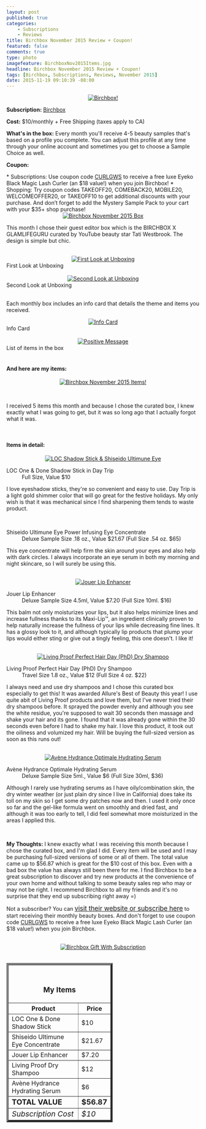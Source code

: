 ```yaml
---
layout: post
published: true
categories: 
    - Subscriptions
    - Reviews
title: Birchbox November 2015 Review + Coupon!
featured: false
comments: true
type: photo
imagefeature: BirchboxNov2015Items.jpg
headline: Birchbox November 2015 Review + Coupon!
tags: [Birchbox, Subscriptions, Reviews, November 2015]
date: 2015-11-19 09:10:39 -08:00
---
```


<center><a href="https://www.birchbox.com/invite/whatsupmailbox" target="_blank">
<img src="/images/BirchboxNov2015Package.jpg" border="0" style="border:none;max-width:100%;" alt="Birchbox!" />
</a></center>

<p><b>Subscription:</b> <a href="https://www.birchbox.com/invite/whatsupmailbox" target="_blank">Birchbox</a></p>
<p><b>Cost:</b> $10/monthly + Free Shipping (taxes apply to CA)</p>
<p><b>What's in the box:</b> Every month you'll receive 4-5 beauty samples that's based on a profile you complete. You can adjust this profile at any time through your online account and sometimes you get to choose a Sample Choice as well.</p>
<p><b>Coupon:</b></p>
* Subscriptions: Use coupon code <a href="https://www.birchbox.com/invite/whatsupmailbox" target="_blank">CURLGWS</a> to receive a free luxe Eyeko Black Magic Lash Curler (an $18 value!) when you join Birchbox!
* Shopping: Try coupon codes TAKEOFF20, COMEBACK20, MOBILE20, WELCOMEOFFER20, or TAKEOFF10 to get additional discounts with your purchase. And don’t forget to add the Mystery Sample Pack to your cart with your $35+ shop purchase!

<br>

<center><a href="https://www.birchbox.com/invite/whatsupmailbox" target="_blank">
<img src="/images/BirchboxNov2015Box.jpg" border="0" style="border:none;max-width:100%;" alt="Birchbox November 2015 Box" />
</a></center>

<p>This month I chose their guest editor box which is the BIRCHBOX X GLAMLIFEGURU curated by YouTube beauty star Tati Westbrook. The design is simple but chic.</p>
<br>

<center><a href="https://www.birchbox.com/invite/whatsupmailbox" target="_blank">
<img src="/images/BirchboxNov2015OpenBox.jpg" border="0" style="border:none;max-width:100%;" alt="First Look at Unboxing" />
</a></center>
<figcaption>First Look at Unboxing</figcaption>
<br>

<center><a href="https://www.birchbox.com/invite/whatsupmailbox" target="_blank">
<img src="/images/BirchboxNov2015OpenBox2.jpg" border="0" style="border:none;max-width:100%;" alt="Second Look at Unboxing" />
</a></center>
<figcaption>Second Look at Unboxing</figcaption>
<br>

<p>Each monthly box includes an info card that details the theme and items you received.</p>

<center><a href="https://www.birchbox.com/invite/whatsupmailbox" target="_blank">
<img src="/images/BirchboxNov2015Info.jpg" border="0" style="border:none;max-width:100%;" alt="Info Card" /></a></center>
<figcaption>Info Card</figcaption>
<br>

<center><a href="https://www.birchbox.com/invite/whatsupmailbox" target="_blank">
<img src="/images/BirchboxNov2015Info2.jpg" border="0" style="border:none;max-width:100%;" alt="Positive Message" /></a></center>
<figcaption>List of items in the box</figcaption>
<br>

<H4>And here are my items:</H4>

<p><center><a href="https://www.birchbox.com/invite/whatsupmailbox" target="_blank">
<img src="/images/BirchboxNov2015Items.jpg" border="0" style="border:none;max-width:100%;" alt="Birchbox November 2015 Items!" /></a></center></p>
<br>

<p>I received 5 items this month and because I chose the curated box, I knew exactly what I was going to get, but it was so long ago that I actually forgot what it was.</p>
<br>

<H4>Items in detail:</H4>

<center><a href="https://www.birchbox.com/invite/whatsupmailbox" target="_blank">
<img src="/images/BirchboxNov2015LocShadowStickShiseidoUltimuneEye.jpg" border="0" style="border:none;max-width:100%;" alt="LOC Shadow Stick & Shiseido Ultimune Eye" />
</a></center>

<DL>
<DT>LOC One & Done Shadow Stick in Day Trip</DT>
<DD>Full Size, Value $10 </DD>
</DL>

<p>I love eyeshadow sticks, they're so convenient and easy to use. Day Trip is a light gold shimmer color that will go great for the festive holidays. My only wish is that it was mechanical since I find sharpening them tends to waste product.</p>

<br>

<DL>
<DT>Shiseido Ultimune Eye Power Infusing Eye Concentrate</DT>
<DD>Deluxe Sample Size .18 oz., Value $21.67 (Full Size .54 oz. $65)</DD>
</DL>


<p>This eye concentrate will help firm the skin around your eyes and also help with dark circles. I always incorporate an eye serum in both my morning and night skincare, so I will surely be using this.</p>

<br>

<center><a href="https://www.birchbox.com/invite/whatsupmailbox" target="_blank">
<img src="/images/BirchboxNov2015JouerLipTreatment.jpg" border="0" style="border:none;max-width:100%;" alt="Jouer Lip Enhancer" />
</a></center>

<DL>
<DT>Jouer Lip Enhancer</DT>
<DD>Deluxe Sample Size 4.5ml, Value $7.20 (Full Size 10ml. $16)</DD>
</DL>

<p>This balm not only moisturizes your lips, but it also helps minimize lines and increase fullness thanks to its Maxi-Lip™, an ingredient clinically proven to help naturally increase the fullness of your lips while decreasing fine lines. It has a glossy look to it, and although typically lip products that plump your lips would either sting or give out a tingly feeling, this one doesn't. I like it!</p>

<br>

<center><a href="https://www.birchbox.com/invite/whatsupmailbox" target="_blank">
<img src="/images/BirchboxNov2015LivingProofDryShampoo.jpg" border="0" style="border:none;max-width:100%;" alt="Living Proof Perfect Hair Day (PhD) Dry Shampoo" />
</a></center>

<DL>
<DT>Living Proof Perfect Hair Day (PhD) Dry Shampoo</DT>
<DD>Travel Size 1.8 oz., Value $12 (Full Size 4 oz. $22)</DD>
</DL>

<p>I always need and use dry shampoos and I chose this curated box especially to get this! It was awarded Allure's Best of Beauty this year! I use quite abit of Living Proof products and love them, but I've never tried their dry shampoos before. It sprayed the powder evenly and although you see the white residue, you're supposed to wait 30 seconds then massage and shake your hair and its gone. I found that it was already gone within the 30 seconds even before I had to shake my hair. I love this product, it took out the oiliness and volumized my hair. Will be buying the full-sized version as soon as this runs out!</p>

<br>

<center><a href="https://www.birchbox.com/invite/whatsupmailbox" target="_blank">
<img src="/images/BirchboxNov2015AveneHydranceSerum.jpg" border="0" style="border:none;max-width:100%;" alt="Avène Hydrance Optimale Hydrating Serum" />
</a></center>

<DL>
<DT>Avène Hydrance Optimale Hydrating Serum</DT>
<DD>Deluxe Sample Size 5ml., Value $6 (Full Size 30ml, $36)</DD>
</DL>

<p>Although I rarely use hydrating serums as I have oily/combination skin, the dry winter weather (or just plain dry since I live in California) does take its toll on my skin so I get some dry patches now and then. I used it only once so far and the gel-like formula went on smoothly and dried fast, and although it was too early to tell, I did feel somewhat more moisturized in the areas I applied this.</p>

<br>

<p><i class="icon-exclamation-sign"></i><b> My Thoughts:</b> I knew exactly what I was receiving this month because I chose the curated box, and I'm glad I did. Every item will be used and I may be purchasing full-sized versions of some or all of them. The total value came up to $56.87 which is great for the $10 cost of this box. Even with a bad box the value has always still been there for me. I find Birchbox to be a great subscription to discover and try new products at the convenience of your own home and without talking to some beauty sales rep who may or may not be right. I recommend Birchbox to all my friends and it's no surprise that they end up subscribing right away =)</p>

<p>Not a subscriber? You can <a href="https://www.birchbox.com/invite/whatsupmailbox"><big>visit their website or subscribe here</big></a> to start receiving their monthly beauty boxes. And don't forget to use coupon code <a href="https://www.birchbox.com/invite/whatsupmailbox" target="_blank">CURLGWS</a> to receive a free luxe Eyeko Black Magic Lash Curler (an $18 value!) when you join Birchbox.</p>

<br>

<center><a href="https://www.birchbox.com/invite/whatsupmailbox" target="_blank">
<img src="/images/BirchboxNov2015GWS.png" border="0" style="border:none;max-width:100%;" alt="Birchbox Gift With Subscription" />
</a></center>

<br>

<TABLE  BORDER="5" style="width:55%">
   <TR>
      <TH COLSPAN="2">
         <H3><BR><center>My Items</center></H3>
      </TH>
   </TR>
      <TH>Product</TH>
      <TH>Price</TH>
  <TR>
      <TD>LOC One & Done Shadow Stick</TD>
      <TD>$10</TD>
   </TR>
   <TR>
      <TD>Shiseido Ultimune Eye Concentrate</TD>
      <TD>$21.67</TD>
   </TR>
    <TR>
      <TD>Jouer Lip Enhancer</TD>
      <TD>$7.20</TD>
   </TR>
    <TR>
      <TD>Living Proof Dry Shampoo</TD>
      <TD>$12</TD>
   </TR>
    <TR>
      <TD>Avène Hydrance Hydrating Serum</TD>
      <TD>$6</TD>
   </TR>
   <TR>
      <TD><b><big>TOTAL VALUE</big></b></TD>
      <TD><b><big>$56.87</big></b></TD>
   </TR>
   <TR>
      <TD><i><big>Subscription Cost</big></i></TD>
      <TD><i><big>$10</big></i></TD>
   </TR>
</TABLE>
